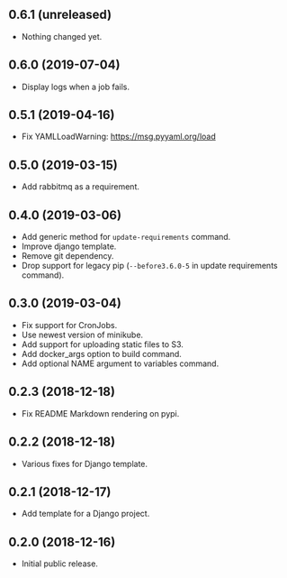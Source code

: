 0.6.1 (unreleased)
------------------

- Nothing changed yet.


0.6.0 (2019-07-04)
------------------

- Display logs when a job fails.


0.5.1 (2019-04-16)
------------------

- Fix YAMLLoadWarning: https://msg.pyyaml.org/load


0.5.0 (2019-03-15)
------------------

- Add rabbitmq as a requirement.


0.4.0 (2019-03-06)
------------------

- Add generic method for `update-requirements` command.
- Improve django template.
- Remove git dependency.
- Drop support for legacy pip (`--before3.6.0-5` in update requirements command).


0.3.0 (2019-03-04)
------------------

- Fix support for CronJobs.
- Use newest version of minikube.
- Add support for uploading static files to S3.
- Add docker_args option to build command.
- Add optional NAME argument to variables command.

0.2.3 (2018-12-18)
------------------

- Fix README Markdown rendering on pypi.


0.2.2 (2018-12-18)
------------------

- Various fixes for Django template.


0.2.1 (2018-12-17)
------------------

- Add template for a Django project.


0.2.0 (2018-12-16)
------------------

- Initial public release.
